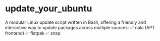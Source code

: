 # update_your_ubuntu
A modular Linux update script written in Bash, offering a friendly and interactive way to update packages across multiple sources:  ✅ nala (APT frontend)  ✅ flatpak  ✅ snap
